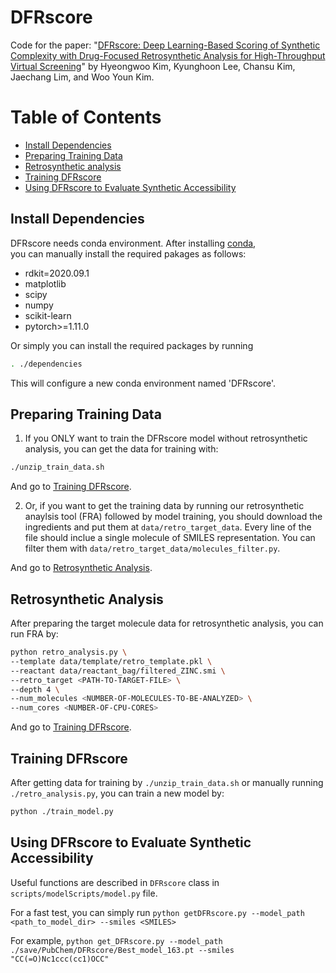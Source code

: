 # DFRscore
Code for the paper: "[DFRscore: Deep Learning-Based Scoring of Synthetic Complexity with Drug-Focused Retrosynthetic Analysis for High-Throughput Virtual Screening](https://doi.org/10.1021/acs.jcim.3c01134)" by Hyeongwoo Kim, Kyunghoon Lee, Chansu Kim, Jaechang Lim, and Woo Youn Kim.

# Table of Contents
- [Install Dependencies](#install-dependencies)
- [Preparing Training Data](#preparing-training-data)
- [Retrosynthetic analysis](#retrosynthetic-analysis)
- [Training DFRscore](#training-dfrscore)
- [Using DFRscore to Evaluate Synthetic Accessibility](#using-dfrscore-to-evaluate-synthetic-accessibility)

## Install Dependencies
DFRscore needs conda environment. After installing [conda](https://www.anaconda.com/),   
you can manually install the required pakages as follows:
- rdkit=2020.09.1
- matplotlib
- scipy
- numpy
- scikit-learn
- pytorch>=1.11.0

Or simply you can install the required packages by running
```bash
. ./dependencies
```
This will configure a new conda environment named 'DFRscore'.

## Preparing Training Data
1. If you ONLY want to train the DFRscore model without retrosynthetic analysis, you can get the data for training with:   
```bash
./unzip_train_data.sh
```
And go to [Training DFRscore](#training-dfrscore).

2. Or, if you want to get the training data by running our retrosynthetic anaylsis tool (FRA) followed by model training, you should download the ingredients and put them
at ```data/retro_target_data```. Every line of the file should inclue a single molecule of SMILES representation. You can filter them with ```data/retro_target_data/molecules_filter.py```.

And go to [Retrosynthetic Analysis](#retrosynthetic-analysis).

## Retrosynthetic Analysis
After preparing the target molecule data for retrosynthetic analysis, you can run FRA by:
```bash
python retro_analysis.py \
--template data/template/retro_template.pkl \
--reactant data/reactant_bag/filtered_ZINC.smi \
--retro_target <PATH-TO-TARGET-FILE> \
--depth 4 \
--num_molecules <NUMBER-OF-MOLECULES-TO-BE-ANALYZED> \
--num_cores <NUMBER-OF-CPU-CORES>
```
And go to [Training DFRscore](#training-dfrscore).

## Training DFRscore
After getting data for training by ```./unzip_train_data.sh``` or manually running ```./retro_analysis.py```, you can train a new model by:
```bash
python ./train_model.py
```

## Using DFRscore to Evaluate Synthetic Accessibility
Useful functions are described in ```DFRscore``` class in ```scripts/modelScripts/model.py``` file.

For a fast test, you can simply run ```python getDFRscore.py --model_path <path_to_model_dir> --smiles <SMILES>```

For example, ```python get_DFRscore.py --model_path ./save/PubChem/DFRscore/Best_model_163.pt --smiles "CC(=O)Nc1ccc(cc1)OCC"```
